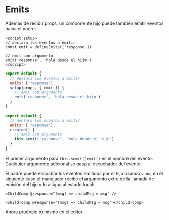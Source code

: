 # Emits

Además de recibir props, un componente hijo puede también emitir eventos hacia el padre:

<div class="composition-api">
<div class="sfc">

```vue
<script setup>
// declara los eventos a emitir
const emit = defineEmits(['response'])

// emit con argumento
emit('response', 'hola desde el hijo')
</script>
```

</div>

<div class="html">

```js
export default {
  // declara los eventos a emitir
  emits: ['response'],
  setup(props, { emit }) {
    // emit con argumento
    emit('response', 'hola desde el hijo')
  }
}
```

</div>

</div>

<div class="options-api">

```js
export default {
  // declara los eventos a emitir
  emits: ['response'],
  created() {
    // emit con argumento
    this.$emit('response', 'hola desde el hijo')
  }
}
```

</div>

El primer argumento para <span class="options-api">`this.$emit()`</span><span class="composition-api">`emit()`</span> es el nombre del evento. Cualquier argumento adicional se pasa al escuchador del evento.

El padre puede escuchar los eventos emitidos por el hijo usando `v-on`; en el siguiente caso el manejador recibe el argumento extra de la llamada de emisión del hijo y lo asigna al estado local:

<div class="sfc">

```vue-html
<ChildComp @response="(msg) => childMsg = msg" />
```

</div>
<div class="html">

```vue-html
<child-comp @response="(msg) => childMsg = msg"></child-comp>
```

</div>

Ahora pruébalo tú mismo en el editor.

